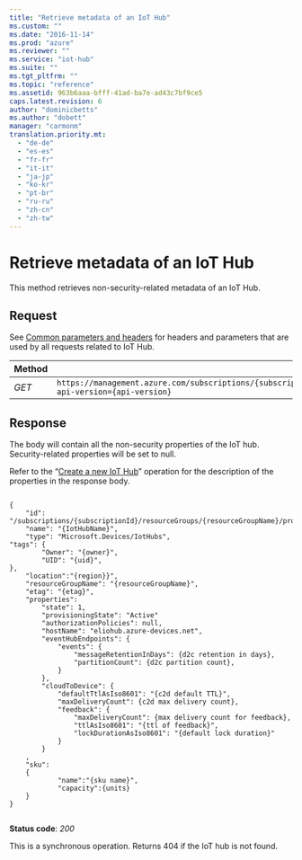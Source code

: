 ```yaml
---
title: "Retrieve metadata of an IoT Hub"
ms.custom: ""
ms.date: "2016-11-14"
ms.prod: "azure"
ms.reviewer: ""
ms.service: "iot-hub"
ms.suite: ""
ms.tgt_pltfrm: ""
ms.topic: "reference"
ms.assetid: 963b6aaa-bfff-41ad-ba7e-ad43c7bf9ce5
caps.latest.revision: 6
author: "dominicbetts"
ms.author: "dobett"
manager: "carmonm"
translation.priority.mt: 
  - "de-de"
  - "es-es"
  - "fr-fr"
  - "it-it"
  - "ja-jp"
  - "ko-kr"
  - "pt-br"
  - "ru-ru"
  - "zh-cn"
  - "zh-tw"
---
```

# Retrieve metadata of an IoT Hub
This method retrieves non-security-related metadata of an IoT Hub.  
  
## Request  
 See [Common parameters and headers](../IoTHubResourceProviderREST/iot-hub-resource-provider-rest.md#bk_common) for headers and parameters that are used by all requests related to IoT Hub.  
  
|Method|Request URI|  
|------------|-----------------|  
|*GET*|`https://management.azure.com/subscriptions/{subscriptionId}/resourceGroups/{resourceGroupName}/providers/Microsoft.Devices/IotHubs/{IotHubName}?api-version={api-version}`|  
  
## Response  
 The body will contain all the non-security properties of the IoT hub. Security-related properties will be set to null.  
  
 Refer to the “[Create a new IoT Hub](../IoTHubResourceProviderREST/create-a-new-iot-hub.md)” operation for the description of the properties in the response body.  
  
```  
  
{  
	"id": "/subscriptions/{subscriptionId}/resourceGroups/{resourceGroupName}/providers/Microsoft.Devices/IotHubs/{IotHubName}",  
	"name": "{IotHubName}",  
    "type": "Microsoft.Devices/IotHubs",  
"tags": {  
        "Owner": "{owner}",  
        "UID": "{uid}",  
},  
	"location":"{region}}",  
	"resourceGroupName": "{resourceGroupName}",  
	"etag": "{etag}",  
	"properties":  
		"state": 1,  
		"provisioningState": "Active"  
		"authorizationPolicies": null,  
		"hostName": "eliohub.azure-devices.net",  
		"eventHubEndpoints": {  
			"events": {  
				"messageRetentionInDays": {d2c retention in days},  
				"partitionCount": {d2c partition count},  
			}  
		},  
		"cloudToDevice": {  
			"defaultTtlAsIso8601": "{c2d default TTL}",  
			"maxDeliveryCount": {c2d max delivery count},  
			"feedback": {  
				"maxDeliveryCount": {max delivery count for feedback},  
				"ttlAsIso8601": "{ttl of feedback}",  
				"lockDurationAsIso8601": "{default lock duration}"  
			}  
		}  
	,  
	"sku":  
	{  
			"name":"{sku name}",  
			"capacity":{units}  
	}  
}  
  
```  
  
 **Status code**: *200*  
  
 This is a synchronous operation. Returns 404 if the IoT hub is not found.